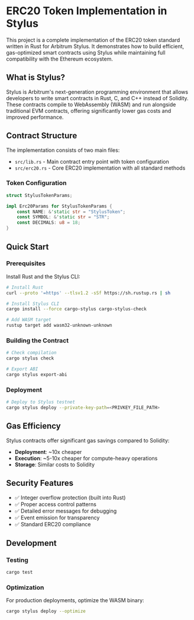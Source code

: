 # ERC20 Token Implementation in Stylus

This project is a complete implementation of the ERC20 token standard written in Rust for Arbitrum Stylus. It demonstrates how to build efficient, gas-optimized smart contracts using Stylus while maintaining full compatibility with the Ethereum ecosystem.

## What is Stylus?

Stylus is Arbitrum's next-generation programming environment that allows developers to write smart contracts in Rust, C, and C++ instead of Solidity. These contracts compile to WebAssembly (WASM) and run alongside traditional EVM contracts, offering significantly lower gas costs and improved performance.

## Contract Structure

The implementation consists of two main files:

- `src/lib.rs` - Main contract entry point with token configuration
- `src/erc20.rs` - Core ERC20 implementation with all standard methods

### Token Configuration

```rust
struct StylusTokenParams;

impl Erc20Params for StylusTokenParams {
    const NAME: &'static str = "StylusToken";
    const SYMBOL: &'static str = "STR";
    const DECIMALS: u8 = 18;
}
```

## Quick Start

### Prerequisites

Install Rust and the Stylus CLI:

```bash
# Install Rust
curl --proto '=https' --tlsv1.2 -sSf https://sh.rustup.rs | sh

# Install Stylus CLI
cargo install --force cargo-stylus cargo-stylus-check

# Add WASM target
rustup target add wasm32-unknown-unknown
```

### Building the Contract

```bash
# Check compilation
cargo stylus check

# Export ABI
cargo stylus export-abi
```

### Deployment

```bash
# Deploy to Stylus testnet
cargo stylus deploy --private-key-path=<PRIVKEY_FILE_PATH>
```

## Gas Efficiency

Stylus contracts offer significant gas savings compared to Solidity:

- **Deployment**: ~10x cheaper
- **Execution**: ~5-10x cheaper for compute-heavy operations
- **Storage**: Similar costs to Solidity

## Security Features

- ✅ Integer overflow protection (built into Rust)
- ✅ Proper access control patterns
- ✅ Detailed error messages for debugging
- ✅ Event emission for transparency
- ✅ Standard ERC20 compliance

## Development

### Testing

```bash
cargo test
```

### Optimization

For production deployments, optimize the WASM binary:

```bash
cargo stylus deploy --optimize
```